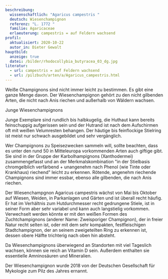 ```yaml
---
beschreibung:
  wissenschaftlich: "Agaricus campestris "
  deutsch: Wiesenchampignon
  referenz: "L. 1772 "
  familie: Agaricaceae
  erlaeuterung: campestris = auf Feldern wachsend
profil:
  aktualisiert: 2020-10-22
  autor_in: Dieter Gewalt
hauptbild:
  anzeige: true
  datei: /bilder/rhodocollybia_butyracea_03_dg.jpg
literatur:
  - url: campestris = auf Feldern wachsend
  - url: /pilzbuch/arten/a/Agaricus_campestris.html
---
```

Weiße Champignons sind nicht immer leicht zu bestimmen. Es gibt eine ganze Menge davon. Der Wiesenchampignon gehört zu den nicht gilbenden Arten, die nicht nach Anis riechen und außerhalb von Wäldern wachsen.

 
Junge Wiesenchampignons

Junge Exemplare sind rundlich bis halbkugelig, die Huthaut kann bereits feinschuppig aufgerissen sein und der Hutrand ist nach dem Aufschirmen oft mit weißen Velumresten behangen. Der häutige bis feinflockige Stielring ist meist nur schwach ausgebildet und sehr vergänglich. 

Wer Champignons zu Speisezwecken sammeln will, sollte beachten, dass es unter den rund 50 in Mitteleuropa vorkommenden Arten auch giftige gibt. Sie sind in der Gruppe der Karbolhampignons (Xanthodermei) zusammengefasst und an der Merkmalskombination "in der Stielbasis chromgelblich verfärbend + unangenehm nach Phenol (wie Tinte oder Krankhaus) riechend" leicht zu erkennen. Rötende, angenehm riechende Champignons sind immer essbar, ebenso alle gilbenden, die nach Anis riechen.

Der Wiesenchampgnon Agaricus campestris wächst von Mai bis Oktober auf Wiesen, Weiden, in Parkanlagen und Gärten und ist überall recht häufig. Er hat im Verhältnis zum Hutdurchmesser recht gedrungene Stiele, ist in seiner Form aber sehr variabel und kann auch langstielig vorkommen. Verwechselt werden könnte er mit den weißen Formen des Zuchtchampignons (anderer Name: Zweisporiger Champignon), der in freier Natur recht selten ist, oder mit dem sehr kompakten, festfleischigen Stadtchampignon, der an seinem zweigeteilten Ring zu erkennen ist, dessen obere Hälfte trichterig nach oben hin absteht.

Da Wiesenchampignons überwiegend an Standorten mit viel Tageslich wachsen, können sie reich an Vitamin D sein. Außerdem enthalten sie essentielle Amninosäuren und Mineralien.

Der Wiesenchampignon wurde 2018 von der Deutschen Gesellschaft für Mykologie zum Pilz des Jahres ernannt.

